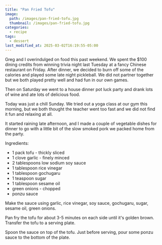 ```yaml
---
title: "Pan Fried Tofu"
image: 
  path: /images/pan-fried-tofu.jpg
  thumbnail: /images/pan-fried-tofu.jpg
categories:
  - recipe
tags:
  - dessert
last_modified_at: 2025-03-02T16:19:55-05:00
---
```


Greg and I overindulged on food this past weekend. We spent the $100 dining credits from winning trivia night last Tuesday at a fancy Chinese restaurant on Friday. After dinner, we decided to burn off some of the calories and played some late night pickleball. We did not partner together but we both played pretty well and had fun in our own games.

Then on Saturday we went to a house dinner pot luck party and drank lots of wine and ate lots of delicious food. 

Today was just a chill Sunday. We tried out a yoga class at our gym this morning, but we both thought the teacher went too fast and we did not find it fun and relaxing at all. 

It started raining late afternoon, and I made a couple of vegetable dishes for dinner to go with a little bit of the slow smoked pork we packed home from the party. 
 
Ingredients:
* 1 pack tofu - thickly sliced
* 1 clove garlic - finely minced
* 2 tablespoons low sodium soy sauce
* 1 tablespoon rice vinegar
* 1 tablespoon gochugaru
* 1 teaspoon sugar
* 1 tablespoon sesame oil
* green onions - chopped
* ponzu sauce 


Make the sauce using garlic, rice vinegar, soy sauce, gochugaru, sugar, sesame oil, green onions.

Pan fry the tofu for about 3-5 minutes on each side until it's golden brown. Transfer the tofu to a serving plate.

Spoon the sauce on top of the tofu. Just before serving, pour some ponzu sauce to the bottom of the plate.

